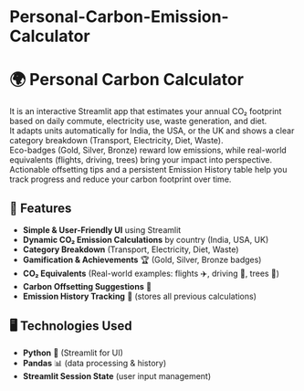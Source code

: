 # Personal-Carbon-Emission-Calculator
# 🌍 Personal Carbon Calculator

It is an interactive Streamlit app that estimates your annual CO₂ footprint based on daily commute, electricity use, waste generation, and diet.  
It adapts units automatically for India, the USA, or the UK and shows a clear category breakdown (Transport, Electricity, Diet, Waste).  
Eco-badges (Gold, Silver, Bronze) reward low emissions, while real-world equivalents (flights, driving, trees) bring your impact into perspective.  
Actionable offsetting tips and a persistent Emission History table help you track progress and reduce your carbon footprint over time.

## 🚀 Features
- **Simple & User-Friendly UI** using Streamlit  
- **Dynamic CO₂ Emission Calculations** by country (India, USA, UK)  
- **Category Breakdown** (Transport, Electricity, Diet, Waste)  
- **Gamification & Achievements** 🏆 (Gold, Silver, Bronze badges)  
- **CO₂ Equivalents** (Real-world examples: flights ✈️, driving 🚗, trees 🌳)  
- **Carbon Offsetting Suggestions** 🌱  
- **Emission History Tracking** 📜 (stores all previous calculations)

## 🖥️ Technologies Used
- **Python** 🐍 (Streamlit for UI)  
- **Pandas** 📊 (data processing & history)  
- **Streamlit Session State** (user input management)
